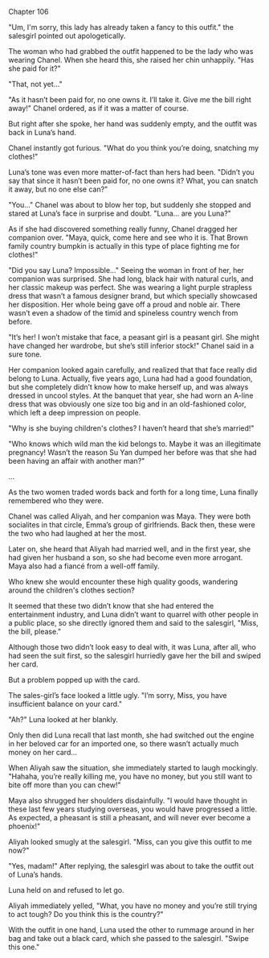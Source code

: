 Chapter 106

"Um, I'm sorry, this lady has already taken a fancy to this outfit." the salesgirl pointed out apologetically.


The woman who had grabbed the outfit happened to be the lady who was wearing Chanel. When she heard this, she raised her chin unhappily. "Has she paid for it?"


"That, not yet…"


"As it hasn’t been paid for, no one owns it. I’ll take it. Give me the bill right away!" Chanel ordered, as if it was a matter of course.


But right after she spoke, her hand was suddenly empty, and the outfit was back in Luna’s hand.


Chanel instantly got furious. "What do you think you’re doing, snatching my clothes!"


Luna’s tone was even more matter-of-fact than hers had been. "Didn’t you say that since it hasn’t been paid for, no one owns it? What, you can snatch it away, but no one else can?"


"You…" Chanel was about to blow her top, but suddenly she stopped and stared at Luna’s face in surprise and doubt. "Luna… are you Luna?"


As if she had discovered something really funny, Chanel dragged her companion over. "Maya, quick, come here and see who it is. That Brown family country bumpkin is actually in this type of place fighting me for clothes!"


"Did you say Luna? Impossible…" Seeing the woman in front of her, her companion was surprised. She had long, black hair with natural curls, and her classic makeup was perfect. She was wearing a light purple strapless dress that wasn’t a famous designer brand, but which specially showcased her disposition. Her whole being gave off a proud and noble air. There wasn’t even a shadow of the timid and spineless country wench from before.


"It’s her! I won’t mistake that face, a peasant girl is a peasant girl. She might have changed her wardrobe, but she’s still inferior stock!" Chanel said in a sure tone.


Her companion looked again carefully, and realized that that face really did belong to Luna. Actually, five years ago, Luna had had a good foundation, but she completely didn’t know how to make herself up, and was always dressed in uncool styles. At the banquet that year, she had worn an A-line dress that was obviously one size too big and in an old-fashioned color, which left a deep impression on people.


"Why is she buying children's clothes? I haven’t heard that she’s married!"


"Who knows which wild man the kid belongs to. Maybe it was an illegitimate pregnancy! Wasn’t the reason Su Yan dumped her before was that she had been having an affair with another man?"


…


As the two women traded words back and forth for a long time, Luna finally remembered who they were.


Chanel was called Aliyah, and her companion was Maya. They were both socialites in that circle, Emma’s group of girlfriends. Back then, these were the two who had laughed at her the most.


Later on, she heard that Aliyah had married well, and in the first year, she had given her husband a son, so she had become even more arrogant. Maya also had a fiancé from a well-off family.


Who knew she would encounter these high quality goods, wandering around the children's clothes section?


It seemed that these two didn’t know that she had entered the entertainment industry, and Luna didn’t want to quarrel with other people in a public place, so she directly ignored them and said to the salesgirl, "Miss, the bill, please."


Although those two didn’t look easy to deal with, it was Luna, after all, who had seen the suit first, so the salesgirl hurriedly gave her the bill and swiped her card.


But a problem popped up with the card.


The sales-girl’s face looked a little ugly. "I’m sorry, Miss, you have insufficient balance on your card."


"Ah?" Luna looked at her blankly.


Only then did Luna recall that last month, she had switched out the engine in her beloved car for an imported one, so there wasn’t actually much money on her card…


When Aliyah saw the situation, she immediately started to laugh mockingly. "Hahaha, you’re really killing me, you have no money, but you still want to bite off more than you can chew!"


Maya also shrugged her shoulders disdainfully. "I would have thought in these last few years studying overseas, you would have progressed a little. As expected, a pheasant is still a pheasant, and will never ever become a phoenix!"


Aliyah looked smugly at the salesgirl. "Miss, can you give this outfit to me now?"


"Yes, madam!" After replying, the salesgirl was about to take the outfit out of Luna’s hands.


Luna held on and refused to let go.


Aliyah immediately yelled, "What, you have no money and you’re still trying to act tough? Do you think this is the country?"


With the outfit in one hand, Luna used the other to rummage around in her bag and take out a black card, which she passed to the salesgirl. "Swipe this one."

